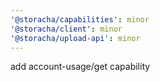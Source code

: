 ```yaml
---
'@storacha/capabilities': minor
'@storacha/client': minor
'@storacha/upload-api': minor
---
```


add account-usage/get capability
